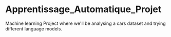 # Apprentissage_Automatique_Projet
Machine learning Project where we'll be analysing a cars dataset and trying different language models.
